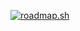 [![roadmap.sh](https://api.roadmap.sh/v1-badge/wide/64bd350f8b7b0932737f1b3b?variant=dark&roadmaps=typescript%2Cbackend%2Cjavascript%2Cblockchain)](https://harundarat.medium.com/)
